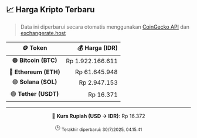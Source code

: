 

<!-- HARGA_KRIPTO -->
## 📈 Harga Kripto Terbaru

> Data ini diperbarui secara otomatis menggunakan [CoinGecko API](https://www.coingecko.com/) dan [exchangerate.host](https://exchangerate.host/)

<div align="center">

| 🪙 Token | 💰 Harga (IDR) |
|:------:|---------------:|
| 🟠 **Bitcoin (BTC)**   | Rp 1.922.166.611 |
| 🔵 **Ethereum (ETH)**  | Rp 61.645.948 |
| 🟣 **Solana (SOL)**    | Rp 2.947.153 |
| 🟢 **Tether (USDT)**   | Rp 16.371 |

---

💱 **Kurs Rupiah (USD → IDR)**: Rp 16.372

🕒 <sub>Terakhir diperbarui: 30/7/2025, 04.15.41</sub>

</div>
<!-- /HARGA_KRIPTO -->